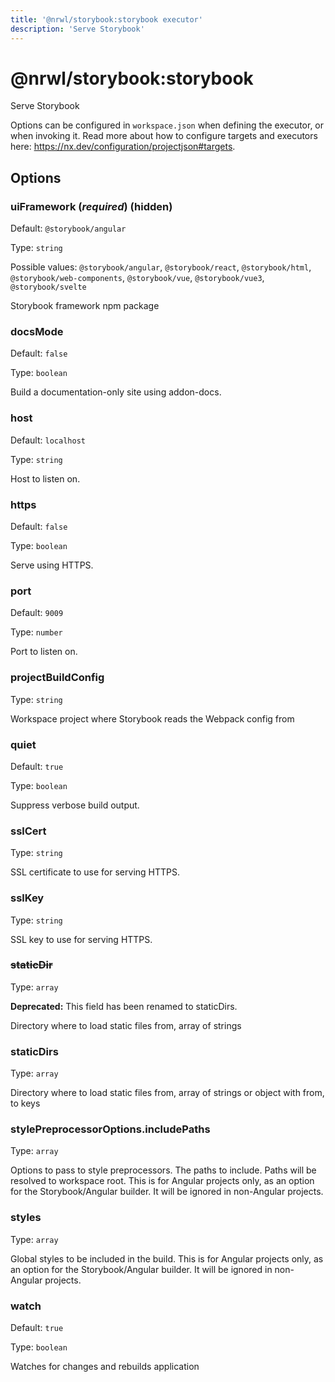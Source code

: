 ```yaml
---
title: '@nrwl/storybook:storybook executor'
description: 'Serve Storybook'
---
```


# @nrwl/storybook:storybook

Serve Storybook

Options can be configured in `workspace.json` when defining the executor, or when invoking it. Read more about how to configure targets and executors here: https://nx.dev/configuration/projectjson#targets.

## Options

### uiFramework (_**required**_) (**hidden**)

Default: `@storybook/angular`

Type: `string`

Possible values: `@storybook/angular`, `@storybook/react`, `@storybook/html`, `@storybook/web-components`, `@storybook/vue`, `@storybook/vue3`, `@storybook/svelte`

Storybook framework npm package

### docsMode

Default: `false`

Type: `boolean`

Build a documentation-only site using addon-docs.

### host

Default: `localhost`

Type: `string`

Host to listen on.

### https

Default: `false`

Type: `boolean`

Serve using HTTPS.

### port

Default: `9009`

Type: `number`

Port to listen on.

### projectBuildConfig

Type: `string`

Workspace project where Storybook reads the Webpack config from

### quiet

Default: `true`

Type: `boolean`

Suppress verbose build output.

### sslCert

Type: `string`

SSL certificate to use for serving HTTPS.

### sslKey

Type: `string`

SSL key to use for serving HTTPS.

### ~~staticDir~~

Type: `array`

**Deprecated:** This field has been renamed to staticDirs.

Directory where to load static files from, array of strings

### staticDirs

Type: `array`

Directory where to load static files from, array of strings or object with from, to keys

### stylePreprocessorOptions.includePaths

Type: `array`

Options to pass to style preprocessors. The paths to include. Paths will be resolved to workspace root. This is for Angular projects only, as an option for the Storybook/Angular builder. It will be ignored in non-Angular projects.

### styles

Type: `array`

Global styles to be included in the build. This is for Angular projects only, as an option for the Storybook/Angular builder. It will be ignored in non-Angular projects.

### watch

Default: `true`

Type: `boolean`

Watches for changes and rebuilds application
